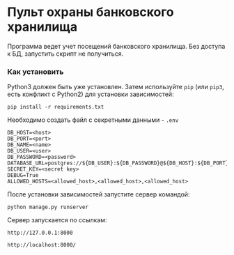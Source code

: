 # Пульт охраны банковского хранилища

Программа ведет учет посещений банковского хранилища. Без доступа к БД, запустить скрипт не получиться.

### Как установить

Python3 должен быть уже установлен. 
Затем используйте `pip` (или `pip3`, есть конфликт с Python2) для установки зависимостей:
```
pip install -r requirements.txt
```
Необходимо создать файл с секретными данными - `.env`
```
DB_HOST=<host>
DB_PORT=<port>
DB_NAME=<name>
DB_USER=<user>
DB_PASSWORD=<password>
DATABASE_URL=postgres://${DB_USER}:${DB_PASSWORD}@${DB_HOST}:${DB_PORT}/${DB_NAME}
SECRET_KEY=<secret key>
DEBUG=True
ALLOWED_HOSTS=<allowed_host>,<allowed_host>,<allowed_host>
```
После установки зависимостей запустите сервер командой:
```
python manage.py runserver
```
Сервер запускается по ссылкам:
```
http://127.0.0.1:8000
```
```
http://localhost:8000/
```